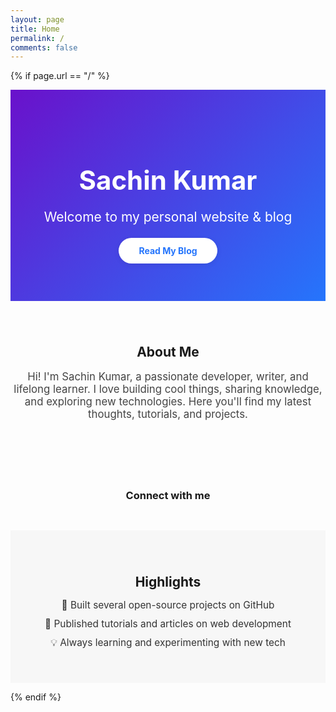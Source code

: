 ```yaml
---
layout: page
title: Home
permalink: /
comments: false
---
```


{% if page.url == "/" %}

<!-- Hero Section
================================================== -->
<section class="hero" style="padding: 60px 0; text-align: center; background: linear-gradient(135deg, #6a11cb 0%, #2575fc 100%); color: #fff;">
    <h1 style="font-size: 3em; margin-bottom: 0.3em;">Sachin Kumar</h1>
    <p style="font-size: 1.5em; margin-bottom: 1em;">Welcome to my personal website & blog</p>
    <a href="/blog" style="display: inline-block; padding: 12px 32px; background: #fff; color: #2575fc; border-radius: 30px; font-weight: bold; text-decoration: none; box-shadow: 0 2px 8px rgba(0,0,0,0.08); transition: background 0.2s;">Read My Blog</a>
</section>

<!-- About Section
================================================== -->
<section class="about" style="padding: 40px 0; text-align: center;">
    <div style="max-width: 700px; margin: 0 auto;">
        <h2 style="margin-bottom: 0.5em;">About Me</h2>
        <p style="font-size: 1.2em; color: #444;">
            Hi! I'm Sachin Kumar, a passionate developer, writer, and lifelong learner. I love building cool things, sharing knowledge, and exploring new technologies. Here you'll find my latest thoughts, tutorials, and projects.
        </p>
    </div>
</section>

<!-- Social Links
================================================== -->
<section class="social" style="padding: 30px 0; text-align: center;">
    <h3 style="margin-bottom: 1em;">Connect with me</h3>
    <div style="font-size: 2em;">
        <a href="https://github.com/sachinkum0009" target="_blank" style="margin: 0 15px; color: #333;"><i class="fa fa-github"></i></a>
        <a href="https://twitter.com/sachinkum0009" target="_blank" style="margin: 0 15px; color: #1da1f2;"><i class="fa fa-twitter"></i></a>
        <a href="mailto:sachinkumar.ar97@gmail.com" style="margin: 0 15px; color: #ea4335;"><i class="fa fa-envelope"></i></a>
        <!-- Add more social links as needed -->
    </div>
</section>

<!-- Highlights Section (Optional)
================================================== -->
<section class="highlights" style="padding: 40px 0; text-align: center; background: #f7f7f7;">
    <div style="max-width: 700px; margin: 0 auto;">
        <h2 style="margin-bottom: 0.5em;">Highlights</h2>
        <ul style="list-style: none; padding: 0; font-size: 1.1em; color: #333;">
            <li style="margin-bottom: 0.7em;">🚀 Built several open-source projects on GitHub</li>
            <li style="margin-bottom: 0.7em;">📝 Published tutorials and articles on web development</li>
            <li style="margin-bottom: 0.7em;">💡 Always learning and experimenting with new tech</li>
        </ul>
    </div>
</section>

{% endif %}
